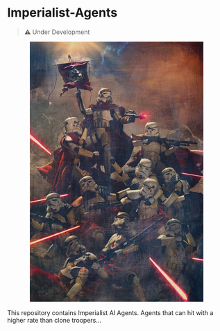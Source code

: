 # Imperialist-Agents
> :warning: Under Development

<p align="center">
  <img src="images/troop.jpg" width="400"/>
</p>

This repository contains Imperialist AI Agents. Agents that can hit with a higher rate than clone troopers...

